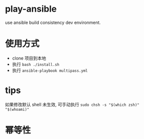 # play-ansible

use ansible build consistency dev environment.

# 使用方式

- clone 项目到本地
- 执行 `bash ./install.sh`
- 执行 `ansible-playbook multipass.yml`

# tips

如果修改默认 shell 未生效, 可手动执行 `sudo chsh -s "$(which zsh)" "$(whoami)"`

# 幂等性
